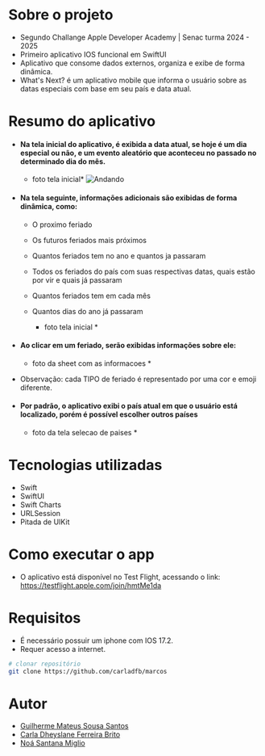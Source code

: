 # Sobre o projeto

- Segundo Challange Apple Developer Academy | Senac turma 2024 - 2025
- Primeiro aplicativo IOS funcional em SwiftUI
- Aplicativo que consome dados externos, organiza e exibe de forma dinâmica.
- What's Next? é um aplicativo mobile que informa o usuário sobre as datas especiais com base em seu país e data atual.

# Resumo do aplicativo

- #### Na tela inicial do aplicativo, é exibida a data atual, se hoje é um dia especial ou não, e um evento aleatório que aconteceu no passado no determinado dia do mês.

    * foto tela inicial*
    ![Andando](https://github.com/Npczz2/Joginho-c1/blob/main/Assets/andando.gif) 

- #### Na tela seguinte, informações adicionais são exibidas de forma dinâmica, como:

    - O proximo feriado
    - Os futuros feriados mais próximos
    - Quantos feriados tem no ano e quantos ja passaram
    - Todos os feriados do país com suas respectivas datas, quais estão por vir e quais já passaram
    - Quantos feriados tem em cada mês
    - Quantos dias do ano já passaram
 
      * foto tela inicial *

- #### Ao clicar em um feriado, serão exibidas informações sobre ele:

   * foto da sheet com as informacoes *

- Observação: cada TIPO de feriado é representado por uma cor e emoji diferente.


- #### Por padrão, o aplicativo exibi o país atual em que o usuário está localizado, porém é possível escolher outros países

   * foto da tela selecao de paises *



# Tecnologias utilizadas
- Swift
- SwiftUI
- Swift Charts
- URLSession
- Pitada de UIKit

# Como executar o app

- O aplicativo está disponível no Test Flight, acessando o link: https://testflight.apple.com/join/hmtMe1da
# Requisitos

- É necessário possuir um iphone com IOS 17.2.
- Requer acesso a internet.
  
```bash
# clonar repositório
git clone https://github.com/carladfb/marcos
```

# Autor

- [Guilherme Mateus Sousa Santos](https://github.com/Domiuau)
- [Carla Dheyslane Ferreira Brito](https://github.com/carladfb) 
- [Noá Santana Miglio](https://github.com/Noivtroivsky)
